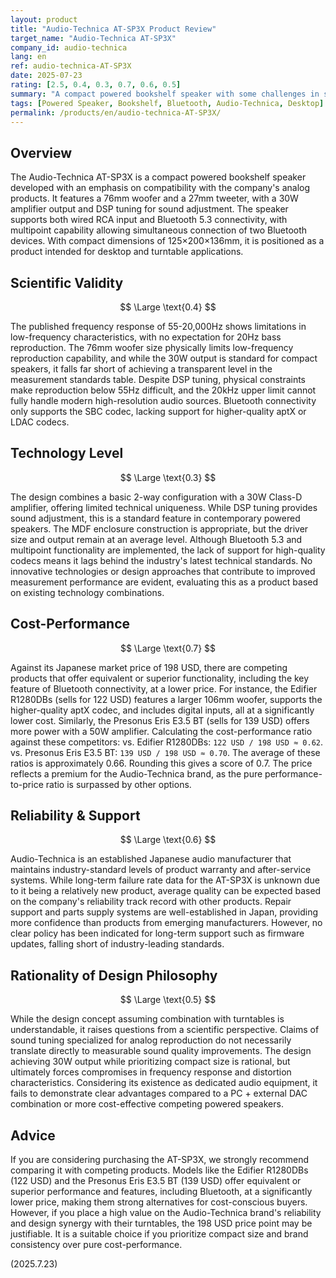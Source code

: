 ```yaml
---
layout: product
title: "Audio-Technica AT-SP3X Product Review"
target_name: "Audio-Technica AT-SP3X"
company_id: audio-technica
lang: en
ref: audio-technica-AT-SP3X
date: 2025-07-23
rating: [2.5, 0.4, 0.3, 0.7, 0.6, 0.5]
summary: "A compact powered bookshelf speaker with some challenges in scientific measurement standards, but its cost-performance is slightly above average compared to competing products with equivalent functionality, including Bluetooth."
tags: [Powered Speaker, Bookshelf, Bluetooth, Audio-Technica, Desktop]
permalink: /products/en/audio-technica-AT-SP3X/
---
```


## Overview

The Audio-Technica AT-SP3X is a compact powered bookshelf speaker developed with an emphasis on compatibility with the company's analog products. It features a 76mm woofer and a 27mm tweeter, with a 30W amplifier output and DSP tuning for sound adjustment. The speaker supports both wired RCA input and Bluetooth 5.3 connectivity, with multipoint capability allowing simultaneous connection of two Bluetooth devices. With compact dimensions of 125×200×136mm, it is positioned as a product intended for desktop and turntable applications.

## Scientific Validity

$$ \Large \text{0.4} $$

The published frequency response of 55-20,000Hz shows limitations in low-frequency characteristics, with no expectation for 20Hz bass reproduction. The 76mm woofer size physically limits low-frequency reproduction capability, and while the 30W output is standard for compact speakers, it falls far short of achieving a transparent level in the measurement standards table. Despite DSP tuning, physical constraints make reproduction below 55Hz difficult, and the 20kHz upper limit cannot fully handle modern high-resolution audio sources. Bluetooth connectivity only supports the SBC codec, lacking support for higher-quality aptX or LDAC codecs.

## Technology Level

$$ \Large \text{0.3} $$

The design combines a basic 2-way configuration with a 30W Class-D amplifier, offering limited technical uniqueness. While DSP tuning provides sound adjustment, this is a standard feature in contemporary powered speakers. The MDF enclosure construction is appropriate, but the driver size and output remain at an average level. Although Bluetooth 5.3 and multipoint functionality are implemented, the lack of support for high-quality codecs means it lags behind the industry's latest technical standards. No innovative technologies or design approaches that contribute to improved measurement performance are evident, evaluating this as a product based on existing technology combinations.

## Cost-Performance

$$ \Large \text{0.7} $$

Against its Japanese market price of 198 USD, there are competing products that offer equivalent or superior functionality, including the key feature of Bluetooth connectivity, at a lower price. For instance, the Edifier R1280DBs (sells for 122 USD) features a larger 106mm woofer, supports the higher-quality aptX codec, and includes digital inputs, all at a significantly lower cost. Similarly, the Presonus Eris E3.5 BT (sells for 139 USD) offers more power with a 50W amplifier. Calculating the cost-performance ratio against these competitors: vs. Edifier R1280DBs: `122 USD / 198 USD ≈ 0.62`. vs. Presonus Eris E3.5 BT: `139 USD / 198 USD ≈ 0.70`. The average of these ratios is approximately 0.66. Rounding this gives a score of 0.7. The price reflects a premium for the Audio-Technica brand, as the pure performance-to-price ratio is surpassed by other options.

## Reliability & Support

$$ \Large \text{0.6} $$

Audio-Technica is an established Japanese audio manufacturer that maintains industry-standard levels of product warranty and after-service systems. While long-term failure rate data for the AT-SP3X is unknown due to it being a relatively new product, average quality can be expected based on the company's reliability track record with other products. Repair support and parts supply systems are well-established in Japan, providing more confidence than products from emerging manufacturers. However, no clear policy has been indicated for long-term support such as firmware updates, falling short of industry-leading standards.

## Rationality of Design Philosophy

$$ \Large \text{0.5} $$

While the design concept assuming combination with turntables is understandable, it raises questions from a scientific perspective. Claims of sound tuning specialized for analog reproduction do not necessarily translate directly to measurable sound quality improvements. The design achieving 30W output while prioritizing compact size is rational, but ultimately forces compromises in frequency response and distortion characteristics. Considering its existence as dedicated audio equipment, it fails to demonstrate clear advantages compared to a PC + external DAC combination or more cost-effective competing powered speakers.

## Advice

If you are considering purchasing the AT-SP3X, we strongly recommend comparing it with competing products. Models like the Edifier R1280DBs (122 USD) and the Presonus Eris E3.5 BT (139 USD) offer equivalent or superior performance and features, including Bluetooth, at a significantly lower price, making them strong alternatives for cost-conscious buyers. However, if you place a high value on the Audio-Technica brand's reliability and design synergy with their turntables, the 198 USD price point may be justifiable. It is a suitable choice if you prioritize compact size and brand consistency over pure cost-performance.

(2025.7.23)
